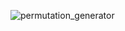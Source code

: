 ![permutation_generator](https://github.com/chitwan6804/AnalysisAndDesign/assets/128251060/74c94aa6-5292-487a-a96e-98b23e759530)

